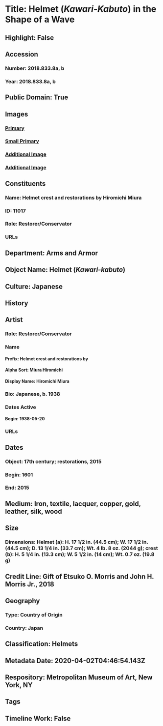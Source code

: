 # Title: Helmet (<i>Kawari-Kabuto</i>) in the Shape of a Wave
## Highlight: False
## Accession
### Number: 2018.833.8a, b
### Year: 2018.833.8a, b
## Public Domain: True
## Images
### [Primary](https://images.metmuseum.org/CRDImages/aa/original/DP-14467-001.jpg)
### [Small Primary](https://images.metmuseum.org/CRDImages/aa/web-large/DP-14467-001.jpg)
### [Additional Image](https://images.metmuseum.org/CRDImages/aa/original/DP-14467-002.jpg)
### [Additional Image](https://images.metmuseum.org/CRDImages/aa/original/DP-14467-003.jpg)
## Constituents
### Name: Helmet crest and restorations by Hiromichi Miura
### ID: 11017
### Role: Restorer/Conservator
### URLs
## Department: Arms and Armor
## Object Name: Helmet (<i>Kawari-kabuto</i>)
## Culture: Japanese
## History
## Artist
### Role: Restorer/Conservator
### Name
#### Prefix: Helmet crest and restorations by
#### Alpha Sort: Miura Hiromichi
#### Display Name: Hiromichi Miura
### Bio: Japanese, b. 1938
### Dates Active
#### Begin: 1938-05-20
### URLs
## Dates
### Object: 17th century; restorations, 2015
### Begin: 1601
### End: 2015
## Medium: Iron, textile, lacquer, copper, gold, leather, silk, wood
## Size
### Dimensions: Helmet (a): H. 17 1/2 in. (44.5 cm); W. 17 1/2 in. (44.5 cm); D. 13 1/4 in. (33.7 cm); Wt. 4 lb. 8 oz. (2044 g); crest (b): H. 5 1/4 in. (13.3 cm); W. 5 1/2 in. (14 cm); Wt. 0.7 oz. (19.8 g)
## Credit Line: Gift of Etsuko O. Morris and John H. Morris Jr., 2018
## Geography
### Type: Country of Origin
### Country: Japan
## Classification: Helmets
## Metadata Date: 2020-04-02T04:46:54.143Z
## Respository: Metropolitan Museum of Art, New York, NY
## Tags
## Timeline Work: False